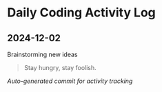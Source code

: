 # Daily Coding Activity Log

## 2024-12-02

Brainstorming new ideas

> Stay hungry, stay foolish.

*Auto-generated commit for activity tracking*
